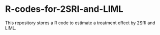 # R-codes-for-2SRI-and-LIML
This repository stores a R code to estimate a treatment effect by 2SRI and LIML.
